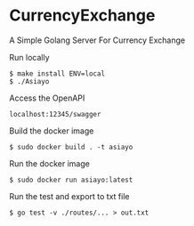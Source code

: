 # CurrencyExchange
A Simple Golang Server For Currency Exchange

Run locally
```
$ make install ENV=local
$ ./Asiayo
```

Access the OpenAPI
```
localhost:12345/swagger
```

Build the docker image
```
$ sudo docker build . -t asiayo
```

Run the docker image
```
$ sudo docker run asiayo:latest
```

Run the test and export to txt file
```
$ go test -v ./routes/... > out.txt
```